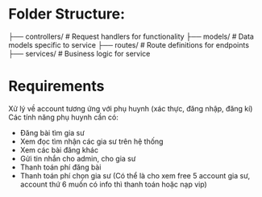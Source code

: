# Folder Structure:
├── controllers/             # Request handlers for functionality
├── models/                  # Data models specific to service
├── routes/                  # Route definitions for endpoints
├── services/                # Business logic for service

# Requirements

Xử lý về account tương ứng với phụ huynh (xác thực, đăng nhập, đăng kí)
Các tính năng phụ huynh cần có:

- Đăng bài tìm gia sư
- Xem đọc tìm nhận các gia sư trên hệ thống
- Xem các bài đăng khác
- Gửi tin nhắn cho admin, cho gia sư
- Thanh toán phí đăng bài
- Thanh toán phí chọn gia sư (Có thể là cho xem free 5 account gia sư, account thứ 6 muốn có info thì thanh toán hoặc nạp vip)
